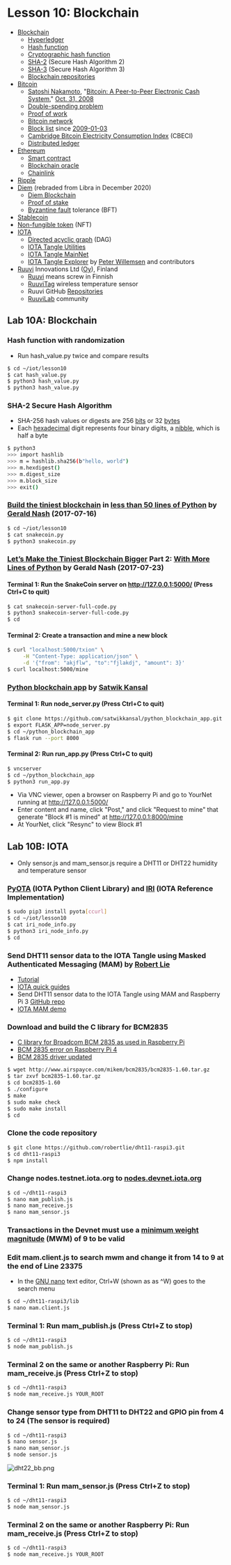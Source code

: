 # Lesson 10: Blockchain

* [Blockchain](https://en.wikipedia.org/wiki/Blockchain)
  * [Hyperledger](https://en.wikipedia.org/wiki/Hyperledger)
  * [Hash function](https://en.wikipedia.org/wiki/Hash_function)
  * [Cryptographic hash function](https://en.wikipedia.org/wiki/Cryptographic_hash_function)
  * [SHA-2](https://en.wikipedia.org/wiki/SHA-2) (Secure Hash Algorithm 2)
  * [SHA-3](https://en.wikipedia.org/wiki/SHA-3) (Secure Hash Algorithm 3)
  * [Blockchain repositories](https://github.com/blockchain)
* [Bitcoin](https://en.wikipedia.org/wiki/Bitcoin)
  * [Satoshi Nakamoto](https://en.wikipedia.org/wiki/Satoshi_Nakamoto), "[Bitcoin: A Peer-to-Peer Electronic Cash System](https://bitcoin.org/bitcoin.pdf)," [Oct. 31, 2008](https://archive.is/20121228025845/http://article.gmane.org/gmane.comp.encryption.general/12588/#selection-179.7-179.30)
  * [Double-spending problem](https://en.wikipedia.org/wiki/Double-spending)
  * [Proof of work](https://en.wikipedia.org/wiki/Proof_of_work)
  * [Bitcoin network](https://en.wikipedia.org/wiki/Bitcoin_network)
  * [Block list](https://btc.com/block) since [2009-01-03](https://btc.com/block?date=2009-01-03)
  * [Cambridge Bitcoin Electricity Consumption Index](https://cbeci.org/) (CBECI)
  * [Distributed ledger](https://en.wikipedia.org/wiki/Distributed_ledger)
* [Ethereum](https://en.wikipedia.org/wiki/Ethereum)
  * [Smart contract](https://en.wikipedia.org/wiki/Smart_contract)
  * [Blockchain oracle](https://en.wikipedia.org/wiki/Blockchain_oracle)
  * [Chainlink](https://en.wikipedia.org/wiki/Chainlink_(cryptocurrency))
* [Ripple](https://en.wikipedia.org/wiki/Ripple_(payment_protocol))
* [Diem](https://en.wikipedia.org/wiki/Diem_(digital_currency)) (rebraded from Libra in December 2020)
  * [Diem Blockchain](https://developers.diem.com/main)
  * [Proof of stake](https://en.wikipedia.org/wiki/Proof_of_stake)
  * [Byzantine fault](https://en.wikipedia.org/wiki/Byzantine_fault) tolerance (BFT)
* [Stablecoin](https://en.wikipedia.org/wiki/Stablecoin)
* [Non-fungible token](https://en.wikipedia.org/wiki/Non-fungible_token) (NFT)
* [IOTA](https://en.wikipedia.org/wiki/IOTA_(technology))
  * [Directed acyclic graph](https://en.wikipedia.org/wiki/Directed_acyclic_graph) (DAG)
  * [IOTA Tangle Utilities](https://utils.iota.org/)
  * [IOTA Tangle MainNet](http://tangle.glumb.de/)
  * [IOTA Tangle Explorer](https://thetangle.org/) by [Peter Willemsen](https://github.com/peterwilli) and contributors
* [Ruuvi](https://ruuvi.com/) Innovations Ltd ([Oy](https://en.wikipedia.org/wiki/Osakeyhti%C3%B6)), Finland
  * [Ruuvi](https://fi.wikipedia.org/wiki/Ruuvi) means screw in Finnish
  * [RuuviTag](https://ruuvi.com/ruuvitag/) wireless temperature sensor
  * Ruuvi GitHub [Repositories](https://github.com/ruuvi)
  * [RuuviLab](https://lab.ruuvi.com/) community

## Lab 10A: Blockchain

### Hash function with randomization
* Run hash_value.py twice and compare results
```sh
$ cd ~/iot/lesson10
$ cat hash_value.py
$ python3 hash_value.py
$ python3 hash_value.py
```
### SHA-2 Secure Hash Algorithm
* SHA-256 hash values or digests are 256 [bits](https://en.wikipedia.org/wiki/Bit) or 32 [bytes](https://en.wikipedia.org/wiki/Byte)
* Each [hexadecimal](https://en.wikipedia.org/wiki/Hexadecimal) digit represents four binary digits, a [nibble](https://en.wikipedia.org/wiki/Nibble), which is half a byte
```sh
$ python3
>>> import hashlib
>>> m = hashlib.sha256(b"hello, world")
>>> m.hexdigest()
>>> m.digest_size
>>> m.block_size
>>> exit()
```

### [Build the tiniest blockchain](https://medium.com/crypto-currently/lets-build-the-tiniest-blockchain-e70965a248b) in [less than 50 lines of Python](https://gist.github.com/aunyks/8f2c2fd51cc17f342737917e1c2582e2) by [Gerald Nash](https://github.com/aunyks) (2017-07-16)
```sh
$ cd ~/iot/lesson10
$ cat snakecoin.py
$ python3 snakecoin.py
```
### [Let’s Make the Tiniest Blockchain Bigger](https://medium.com/crypto-currently/lets-make-the-tiniest-blockchain-bigger-ac360a328f4d) Part 2: [With More Lines of Python](https://gist.github.com/aunyks/47d157f8bc7d1829a729c2a6a919c173) by Gerald Nash (2017-07-23)
#### Terminal 1: Run the SnakeCoin server on http://127.0.0.1:5000/ (Press Ctrl+C to quit)
```sh
$ cat snakecoin-server-full-code.py
$ python3 snakecoin-server-full-code.py
$ cd
```
#### Terminal 2: Create a transaction and mine a new block
```sh
$ curl "localhost:5000/txion" \
     -H "Content-Type: application/json" \
     -d '{"from": "akjflw", "to":"fjlakdj", "amount": 3}'
$ curl localhost:5000/mine
```

### [Python blockchain app](https://github.com/satwikkansal/python_blockchain_app) by [Satwik Kansal](https://github.com/satwikkansal)
#### Terminal 1: Run node_server.py (Press Ctrl+C to quit)
```sh
$ git clone https://github.com/satwikkansal/python_blockchain_app.git
$ export FLASK_APP=node_server.py
$ cd ~/python_blockchain_app
$ flask run --port 8000
```
#### Terminal 2: Run run_app.py (Press Ctrl+C to quit)
```sh
$ vncserver
$ cd ~/python_blockchain_app
$ python3 run_app.py
```
* Via VNC viewer, open a browser on Raspberry Pi and go to YourNet running at http://127.0.0.1:5000/ 
* Enter content and name, click "Post," and click "Request to mine" that generate "Block #1 is mined" at http://127.0.0.1:8000/mine
* At YourNet, click "Resync" to view Block #1

## Lab 10B: IOTA

* Only sensor.js and mam_sensor.js require a DHT11 or DHT22 humidity and temperature sensor

### [PyOTA](https://github.com/iotaledger/iota.py) (IOTA Python Client Library) and [IRI](https://docs.iota.org/docs/node-software/1.0/overview) (IOTA Reference Implementation)

```sh
$ sudo pip3 install pyota[ccurl]
$ cd ~/iot/lesson10
$ cat iri_node_info.py
$ python3 iri_node_info.py
$ cd
```

### Send DHT11 sensor data to the IOTA Tangle using Masked Authenticated Messaging (MAM) by [Robert Lie](https://github.com/robertlie)
* [Tutorial](https://www.youtube.com/watch?v=atJ-ZT7aKoA)
* [IOTA quick guides](https://www.mobilefish.com/developer/iota/iota_quickguide_raspi_mam.html)
* Send DHT11 sensor data to the IOTA Tangle using MAM and Raspberry Pi 3 [GitHub repo](https://github.com/robertlie/dht11-raspi3)
* [IOTA MAM demo](https://www.mobilefish.com/services/cryptocurrency/mam.html)

### Download and build the C library for BCM2835
* [C library for Broadcom BCM 2835 as used in Raspberry Pi](http://www.airspayce.com/mikem/bcm2835/index.html)
* [BCM 2835 error on Raspberry Pi 4](https://github.com/nRF24/RF24/issues/517)
* [BCM 2835 driver updated](https://groups.google.com/forum/#!topic/bcm2835/BwZXVsDRtwI)
```sh
$ wget http://www.airspayce.com/mikem/bcm2835/bcm2835-1.60.tar.gz
$ tar zxvf bcm2835-1.60.tar.gz
$ cd bcm2835-1.60
$ ./configure
$ make
$ sudo make check
$ sudo make install
$ cd
```
### Clone the code repository
```sh
$ git clone https://github.com/robertlie/dht11-raspi3.git
$ cd dht11-raspi3
$ npm install
```
### Change nodes.testnet.iota.org to [nodes.devnet.iota.org](https://docs.iota.org/docs/getting-started/0.1/network/iota-networks)
```sh
$ cd ~/dht11-raspi3
$ nano mam_publish.js
$ nano mam_receive.js
$ nano mam_sensor.js
```
### Transactions in the Devnet must use a [minimum weight magnitude](https://docs.iota.org/docs/getting-started/1.1/first-steps/sending-transactions#doing-proof-of-work) (MWM) of 9 to be valid
### Edit mam.client.js to search mwm and change it from 14 to 9 at the end of Line 23375
* In the [GNU nano](https://en.wikipedia.org/wiki/GNU_nano) text editor, Ctrl+W (shown as as ^W) goes to the search menu
```sh
$ cd ~/dht11-raspi3/lib
$ nano mam.client.js
```
### Terminal 1: Run mam_publish.js (Press Ctrl+Z to stop)
```sh
$ cd ~/dht11-raspi3
$ node mam_publish.js
```
### Terminal 2 on the same or another Raspberry Pi: Run mam_receive.js (Press Ctrl+Z to stop)
```sh
$ cd ~/dht11-raspi3
$ node mam_receive.js YOUR_ROOT
```

### Change sensor type from DHT11 to DHT22 and GPIO pin from 4 to 24 (The sensor is required)
```sh
$ cd ~/dht11-raspi3
$ nano sensor.js
$ nano mam_sensor.js
$ node sensor.js
```

![dht22_bb.png](https://github.com/kevinwlu/iot/blob/master/lesson10/dht22_bb.png)

### Terminal 1: Run mam_sensor.js (Press Ctrl+Z to stop)
```sh
$ cd ~/dht11-raspi3
$ node mam_sensor.js
```
### Terminal 2 on the same or another Raspberry Pi: Run mam_receive.js (Press Ctrl+Z to stop)
```sh
$ cd ~/dht11-raspi3
$ node mam_receive.js YOUR_ROOT
```
